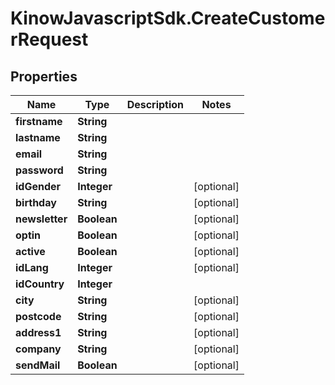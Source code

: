 # KinowJavascriptSdk.CreateCustomerRequest

## Properties
Name | Type | Description | Notes
------------ | ------------- | ------------- | -------------
**firstname** | **String** |  | 
**lastname** | **String** |  | 
**email** | **String** |  | 
**password** | **String** |  | 
**idGender** | **Integer** |  | [optional] 
**birthday** | **String** |  | [optional] 
**newsletter** | **Boolean** |  | [optional] 
**optin** | **Boolean** |  | [optional] 
**active** | **Boolean** |  | [optional] 
**idLang** | **Integer** |  | [optional] 
**idCountry** | **Integer** |  | 
**city** | **String** |  | [optional] 
**postcode** | **String** |  | [optional] 
**address1** | **String** |  | [optional] 
**company** | **String** |  | [optional] 
**sendMail** | **Boolean** |  | [optional] 


